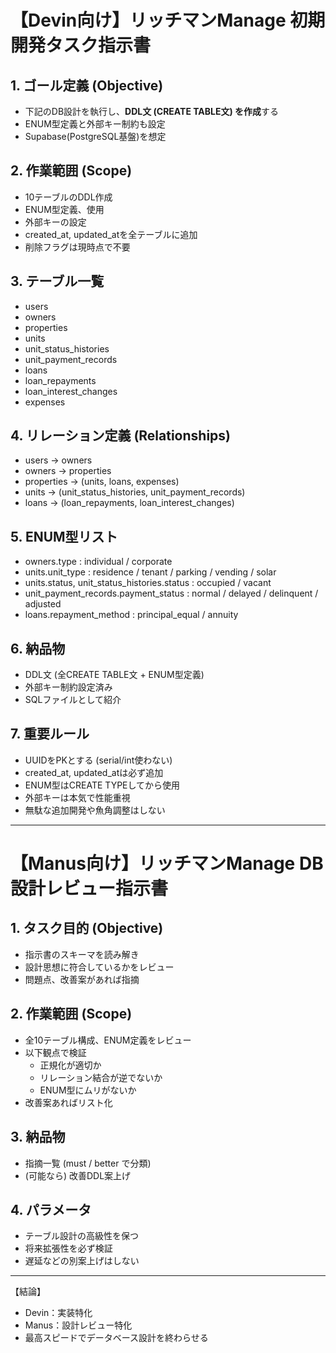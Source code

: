 # 【Devin向け】リッチマンManage 初期開発タスク指示書

## 1. ゴール定義 (Objective)

- 下記のDB設計を執行し、**DDL文 (CREATE TABLE文) を作成**する
- ENUM型定義と外部キー制約も設定
- Supabase(PostgreSQL基盤)を想定

## 2. 作業範囲 (Scope)

- 10テーブルのDDL作成
- ENUM型定義、使用
- 外部キーの設定
- created_at, updated_atを全テーブルに追加
- 削除フラグは現時点で不要

## 3. テーブル一覧

- users
- owners
- properties
- units
- unit_status_histories
- unit_payment_records
- loans
- loan_repayments
- loan_interest_changes
- expenses

## 4. リレーション定義 (Relationships)

- users → owners
- owners → properties
- properties → (units, loans, expenses)
- units → (unit_status_histories, unit_payment_records)
- loans → (loan_repayments, loan_interest_changes)

## 5. ENUM型リスト

- owners.type : individual / corporate
- units.unit_type : residence / tenant / parking / vending / solar
- units.status, unit_status_histories.status : occupied / vacant
- unit_payment_records.payment_status : normal / delayed / delinquent / adjusted
- loans.repayment_method : principal_equal / annuity

## 6. 納品物

- DDL文 (全CREATE TABLE文 + ENUM型定義)
- 外部キー制約設定済み
- SQLファイルとして紹介

## 7. 重要ルール

- UUIDをPKとする (serial/int使わない)
- created_at, updated_atは必ず追加
- ENUM型はCREATE TYPEしてから使用
- 外部キーは本気で性能重視
- 無駄な追加開発や魚角調整はしない

---

# 【Manus向け】リッチマンManage DB設計レビュー指示書

## 1. タスク目的 (Objective)

- 指示書のスキーマを読み解き
- 設計思想に符合しているかをレビュー
- 問題点、改善案があれば指摘

## 2. 作業範囲 (Scope)

- 全10テーブル構成、ENUM定義をレビュー
- 以下観点で検証
  - 正規化が適切か
  - リレーション結合が逆でないか
  - ENUM型にムリがないか
- 改善案あればリスト化

## 3. 納品物

- 指摘一覧 (must / better で分類)
- (可能なら) 改善DDL案上げ

## 4. パラメータ

- テーブル設計の高級性を保つ
- 将来拡張性を必ず検証
- 遅延などの別案上げはしない

---

【結論】
- Devin：実装特化
- Manus：設計レビュー特化
- 最高スピードでデータベース設計を終わらせる

